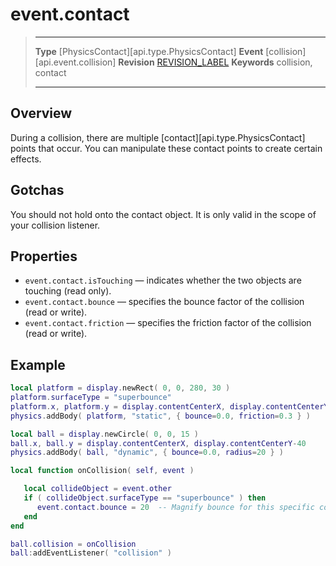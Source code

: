
# event.contact

> --------------------- ------------------------------------------------------------------------------------------
> __Type__              [PhysicsContact][api.type.PhysicsContact]
> __Event__             [collision][api.event.collision]
> __Revision__          [REVISION_LABEL](REVISION_URL)
> __Keywords__          collision, contact
> --------------------- ------------------------------------------------------------------------------------------

## Overview

During a collision, there are multiple [contact][api.type.PhysicsContact] points that occur. You can manipulate these contact points to create certain effects.


## Gotchas

You should not hold onto the contact object. It is only valid in the scope of your collision listener.


## Properties

* `event.contact.isTouching` &mdash; indicates whether the two objects are touching <nobr>(read only)</nobr>.
* `event.contact.bounce` &mdash; specifies the bounce factor of the collision <nobr>(read or write)</nobr>.
* `event.contact.friction` &mdash; specifies the friction factor of the collision <nobr>(read or write)</nobr>.


## Example

``````lua
local platform = display.newRect( 0, 0, 280, 30 )
platform.surfaceType = "superbounce"
platform.x, platform.y = display.contentCenterX, display.contentCenterY+80
physics.addBody( platform, "static", { bounce=0.0, friction=0.3 } )

local ball = display.newCircle( 0, 0, 15 )
ball.x, ball.y = display.contentCenterX, display.contentCenterY-40
physics.addBody( ball, "dynamic", { bounce=0.0, radius=20 } )

local function onCollision( self, event )

   local collideObject = event.other
   if ( collideObject.surfaceType == "superbounce" ) then
      event.contact.bounce = 20  -- Magnify bounce for this specific collision
   end
end

ball.collision = onCollision
ball:addEventListener( "collision" )
``````